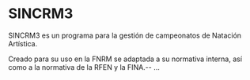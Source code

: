 # SINCRM3
SINCRM3 es un programa para la gestión de campeonatos de Natación Artística.

Creado para su uso en la FNRM se adaptada a su normativa interna, así como a la normativa de la RFEN y la FINA.--
...
